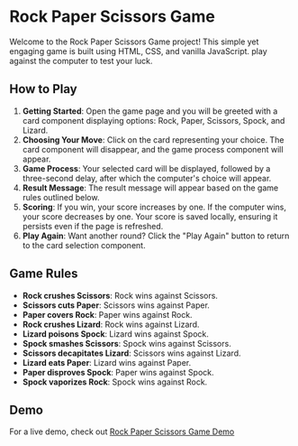 # Rock Paper Scissors Game

Welcome to the Rock Paper Scissors Game project! This simple yet engaging game is built using HTML, CSS, and vanilla JavaScript. play against the computer to test your luck.

## How to Play

1. **Getting Started**: Open the game page and you will be greeted with a card component displaying options: Rock, Paper, Scissors, Spock, and Lizard.
2. **Choosing Your Move**: Click on the card representing your choice. The card component will disappear, and the game process component will appear.
3. **Game Process**: Your selected card will be displayed, followed by a three-second delay, after which the computer's choice will appear.
4. **Result Message**: The result message will appear based on the game rules outlined below.
5. **Scoring**: If you win, your score increases by one. If the computer wins, your score decreases by one. Your score is saved locally, ensuring it persists even if the page is refreshed.
6. **Play Again**: Want another round? Click the "Play Again" button to return to the card selection component.

## Game Rules

- **Rock crushes Scissors**: Rock wins against Scissors.
- **Scissors cuts Paper**: Scissors wins against Paper.
- **Paper covers Rock**: Paper wins against Rock.
- **Rock crushes Lizard**: Rock wins against Lizard.
- **Lizard poisons Spock**: Lizard wins against Spock.
- **Spock smashes Scissors**: Spock wins against Scissors.
- **Scissors decapitates Lizard**: Scissors wins against Lizard.
- **Lizard eats Paper**: Lizard wins against Paper.
- **Paper disproves Spock**: Paper wins against Spock.
- **Spock vaporizes Rock**: Spock wins against Rock.

## Demo

For a live demo, check out [Rock Paper Scissors Game Demo](#) 






